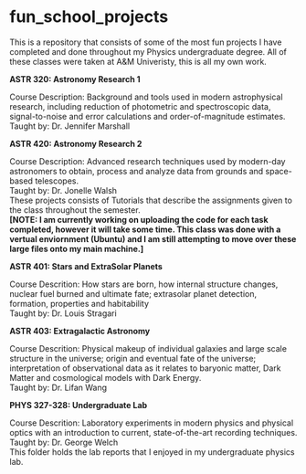 # fun_school_projects
This is a repository that consists of some of the most fun projects I have completed and done throughout my Physics undergraduate degree. All of these classes were taken at A&M Univeristy, this is all my own work.



**ASTR 320: Astronomy Research 1**

Course Description: Background and tools used in modern astrophysical research, including reduction of photometric and spectroscopic data, signal-to-noise and error calculations and order-of-magnitude estimates. \
Taught by: Dr. Jennifer Marshall


**ASTR 420: Astronomy Research 2**

Course Description: Advanced research techniques used by modern-day astronomers to obtain, process and analyze data from grounds and space-based telescopes. \
Taught by: Dr. Jonelle Walsh \
These projects consists of Tutorials that describe the assignments given to the class throughout the semester. \
**[NOTE: I am currently working on uploading the code for each task completed, however it will take some time. This class was done with a vertual enviornment (Ubuntu) and I am still attempting to move over these large files onto my main machine.]**


**ASTR 401: Stars and ExtraSolar Planets**

Course Descrition: How stars are born, how internal structure changes, nuclear fuel burned and ultimate fate; extrasolar planet detection, formation, properties and habitability \
Taught by: Dr. Louis Stragari 

**ASTR 403: Extragalactic Astronomy**

Course Descrition: Physical makeup of individual galaxies and large scale structure in the universe; origin and eventual fate of the universe; interpretation of observational data as it relates to baryonic matter, Dark Matter and cosmological models with Dark Energy. \
Taught by: Dr. Lifan Wang 


**PHYS 327-328: Undergraduate Lab**

Course Descrition: Laboratory experiments in modern physics and physical optics with an introduction to current, state-of-the-art recording techniques. \
Taught by: Dr. George Welch \
This folder holds the lab reports that I enjoyed in my undergraduate physics lab.
